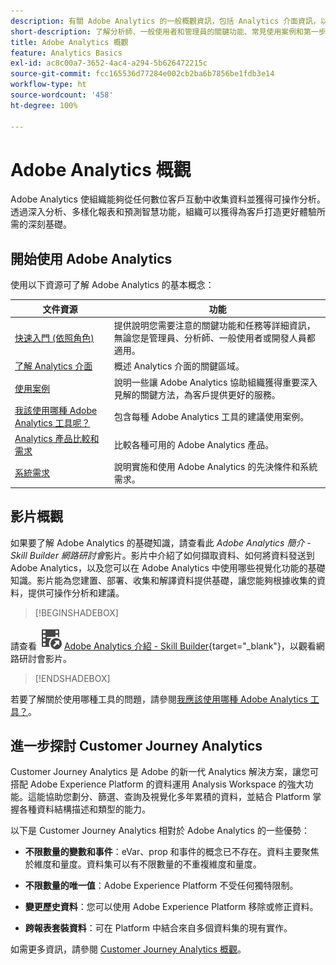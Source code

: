 ```yaml
---
description: 有關 Adobe Analytics 的一般概觀資訊，包括 Analytics 介面資訊，以及管理員、分析師、使用者和開發人員快速入門資訊。
short-description: 了解分析師、一般使用者和管理員的關鍵功能、常見使用案例和第一步。
title: Adobe Analytics 概觀
feature: Analytics Basics
exl-id: ac8c00a7-3652-4ac4-a294-5b626472215c
source-git-commit: fcc165536d77284e002cb2ba6b7856be1fdb3e14
workflow-type: ht
source-wordcount: '458'
ht-degree: 100%

---
```


# Adobe Analytics 概觀

Adobe Analytics 使組織能夠從任何數位客戶互動中收集資料並獲得可操作分析。透過深入分析、多樣化報表和預測智慧功能，組織可以獲得為客戶打造更好體驗所需的深刻基礎。

## 開始使用 Adobe Analytics

使用以下資源可了解 Adobe Analytics 的基本概念：


| 文件資源 | 功能 |
|---------|----------|
| [快速入門 (依照角色)](/help/analyze/get-started/get-started-by-role.md) | 提供說明您需要注意的關鍵功能和任務等詳細資訊，無論您是管理員、分析師、一般使用者或開發人員都適用。 |
| [了解 Analytics 介面](/help/analyze/get-started/analytics-interface.md) | 概述 Analytics 介面的關鍵區域。 |
| [使用案例](/help/analyze/get-started/use-cases.md) | 說明一些讓 Adobe Analytics 協助組織獲得重要深入見解的關鍵方法，為客戶提供更好的服務。 |
| [我該使用哪種 Adobe Analytics 工具呢？](/help/analyze/get-started/which-analytics-tool.md) | 包含每種 Adobe Analytics 工具的建議使用案例。 |
| [Analytics 產品比較和需求](/help/analyze/get-started/analytics-product-comparison.md) | 比較各種可用的 Adobe Analytics 產品。 |
| [系統需求](/help/analyze/get-started/sys-reqs.md) | 說明實施和使用 Adobe Analytics 的先決條件和系統需求。 |

## 影片概觀

如果要了解 Adobe Analytics 的基礎知識，請查看此 *Adobe Analytics 簡介 - Skill Builder 網路研討會*&#x200B;影片。影片中介紹了如何擷取資料、如何將資料發送到 Adobe Analytics，以及您可以在 Adobe Analytics 中使用哪些視覺化功能的基礎知識。影片能為您建置、部署、收集和解譯資料提供基礎，讓您能夠根據收集的資料，提供可操作分析和建議。


>[!BEGINSHADEBOX]

請查看 ![VideoCheckedOut](/help/assets/icons/VideoCheckedOut.svg) [Adobe Analytics 介紹 - Skill Builder](https://video.tv.adobe.com/v/27429?quality=12&learn=on){target="_blank"}，以觀看網路研討會影片。

>[!ENDSHADEBOX]


若要了解關於使用哪種工具的問題，請參閱[我應該使用哪種 Adobe Analytics 工具？](/help/analyze/get-started/which-analytics-tool.md)。

## 進一步探討 Customer Journey Analytics

Customer Journey Analytics 是 Adobe 的新一代 Analytics 解決方案，讓您可搭配 Adobe Experience Platform 的資料運用 Analysis Workspace 的強大功能。這能協助您劃分、篩選、查詢及視覺化多年累積的資料，並結合 Platform 掌握各種資料結構描述和類型的能力。

以下是 Customer Journey Analytics 相對於 Adobe Analytics 的一些優勢：

* **不限數量的變數和事件**：eVar、prop 和事件的概念已不存在。資料主要聚焦於維度和量度。資料集可以有不限數量的不重複維度和量度。

* **不限數量的唯一值**：Adobe Experience Platform 不受任何獨特限制。

* **變更歷史資料**：您可以使用 Adobe Experience Platform 移除或修正資料。

* **跨報表套裝資料**：可在 Platform 中結合來自多個資料集的現有實作。

如需更多資訊，請參閱 [Customer Journey Analytics 概觀](https://experienceleague.adobe.com/docs/analytics-platform/using/cja-overview/cja-overview.html?lang=zh-Hant)。
